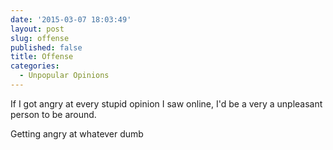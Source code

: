 ```yaml
---
date: '2015-03-07 18:03:49'
layout: post
slug: offense
published: false
title: Offense
categories:
  - Unpopular Opinions
---
```


If I got angry at every stupid opinion I saw online, I'd be a very a unpleasant person to be around.

Getting angry at whatever dumb 


